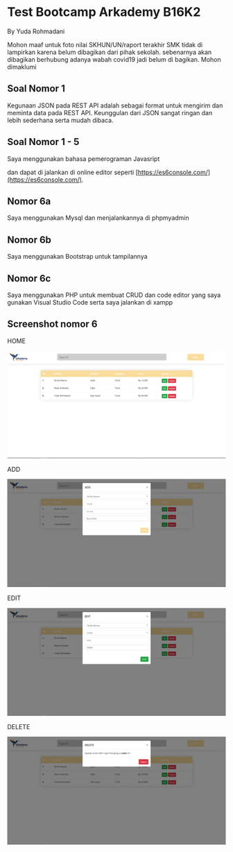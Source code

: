 # Test Bootcamp Arkademy B16K2
By Yuda Rohmadani

Mohon maaf untuk foto nilai SKHUN/UN/raport terakhir SMK tidak di lampirkan karena belum dibagikan dari pihak sekolah. sebenarnya akan dibagikan berhubung adanya wabah covid19 jadi belum di bagikan. Mohon dimaklumi

## Soal Nomor 1

Kegunaan JSON pada REST API adalah sebagai format untuk mengirim dan meminta data pada REST API. Keunggulan dari JSON sangat ringan dan lebih sederhana serta mudah dibaca.

## Soal Nomor 1 - 5

Saya menggunakan bahasa pemerograman Javasript

dan dapat di jalankan di online editor seperti [https://es6console.com/](https://es6console.com/).

## Nomor 6a

Saya menggunakan Mysql dan menjalankannya di phpmyadmin

## Nomor 6b

Saya menggunakan Bootstrap untuk tampilannya


## Nomor 6c

Saya menggunakan PHP untuk membuat CRUD dan code editor yang saya gunakan Visual Studio Code serta saya jalankan di xampp

## Screenshot nomor 6

HOME

![GitHub Logo](/no6b/Home.png)

ADD

![GitHub Logo](/no6b/Add.png)

EDIT

![GitHub Logo](/no6b/Edit.png)

DELETE

![GitHub Logo](/no6b/Delete.png)